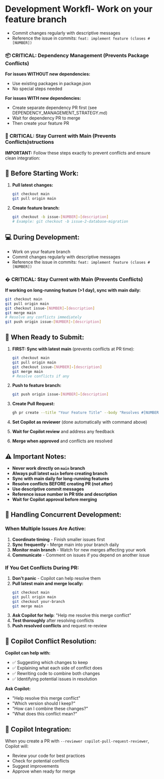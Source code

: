 # Development Workfl- Work on your feature branch
- Commit changes regularly with descriptive messages
- Reference the issue in commits: `feat: implement feature (closes #[NUMBER])`

### 📦 **CRITICAL: Dependency Management** (Prevents Package Conflicts)

**For issues WITHOUT new dependencies:**
- Use existing packages in package.json
- No special steps needed

**For issues WITH new dependencies:**
- Create separate dependency PR first (see DEPENDENCY_MANAGEMENT_STRATEGY.md)
- Wait for dependency PR to merge
- Then create your feature PR

### 🔄 **CRITICAL: Stay Current with Main** (Prevents Conflicts)structions

**IMPORTANT:** Follow these steps exactly to prevent conflicts and ensure clean integration:

## 🔄 Before Starting Work:

1. **Pull latest changes:**
   ```bash
   git checkout main
   git pull origin main
   ```

2. **Create feature branch:**
   ```bash
   git checkout -b issue-[NUMBER]-[description]
   # Example: git checkout -b issue-2-database-migration
   ```

## 💻 During Development:

- Work on your feature branch
- Commit changes regularly with descriptive messages
- Reference the issue in commits: `feat: implement feature (closes #[NUMBER])`

### � **CRITICAL: Stay Current with Main** (Prevents Conflicts)

**If working on long-running feature (>1 day), sync with main daily:**
```bash
git checkout main
git pull origin main
git checkout issue-[NUMBER]-[description]
git merge main
# Resolve any conflicts immediately
git push origin issue-[NUMBER]-[description]
```

## 🚀 When Ready to Submit:

1. **FIRST: Sync with latest main** (prevents conflicts at PR time):
   ```bash
   git checkout main
   git pull origin main
   git checkout issue-[NUMBER]-[description]
   git merge main
   # Resolve conflicts if any
   ```

2. **Push to feature branch:**
   ```bash
   git push origin issue-[NUMBER]-[description]
   ```

3. **Create Pull Request:**
   ```bash
   gh pr create --title "Your Feature Title" --body "Resolves #[NUMBER]" --reviewer copilot-pull-request-reviewer
   ```

4. **Set Copilot as reviewer** (done automatically with command above)

5. **Wait for Copilot review** and address any feedback

6. **Merge when approved** and conflicts are resolved

## ⚠️ Important Notes:

- **Never work directly on `main` branch**
- **Always pull latest `main` before creating branch**
- **Sync with main daily for long-running features**
- **Resolve conflicts BEFORE creating PR (not after)**
- **Use descriptive commit messages**
- **Reference issue number in PR title and description**
- **Wait for Copilot approval before merging**

## 🚨 **Handling Concurrent Development:**

### **When Multiple Issues Are Active:**

1. **Coordinate timing** - Finish smaller issues first
2. **Sync frequently** - Merge main into your branch daily
3. **Monitor main branch** - Watch for new merges affecting your work
4. **Communicate** - Comment on issues if you depend on another issue

### **If You Get Conflicts During PR:**

1. **Don't panic** - Copilot can help resolve them
2. **Pull latest main and merge locally:**
   ```bash
   git checkout main
   git pull origin main
   git checkout your-branch
   git merge main
   ```
3. **Ask Copilot for help**: "Help me resolve this merge conflict"
4. **Test thoroughly** after resolving conflicts
5. **Push resolved conflicts** and request re-review

## 🤖 **Copilot Conflict Resolution:**

**Copilot can help with:**
- ✅ Suggesting which changes to keep
- ✅ Explaining what each side of conflict does  
- ✅ Rewriting code to combine both changes
- ✅ Identifying potential issues in resolution

**Ask Copilot:**
- "Help resolve this merge conflict"
- "Which version should I keep?"
- "How can I combine these changes?"
- "What does this conflict mean?"

## 🤖 Copilot Integration:

When you create a PR with `--reviewer copilot-pull-request-reviewer`, Copilot will:
- Review your code for best practices
- Check for potential conflicts
- Suggest improvements
- Approve when ready for merge